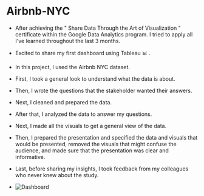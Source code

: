 # Airbnb-NYC

- After achieving the " Share Data Through the Art of Visualization " certificate within the Google Data Analytics program.
I tried to apply all I've learned throughout the last 3 months.

- Excited to share my first dashboard using Tableau 📊 .

- In this project, I used the Airbnb NYC dataset.

- First, I took a general look to understand what the data is about.

- Then, I wrote the questions that the stakeholder wanted their answers.

- Next, I cleaned and prepared the data.

- After that, I analyzed the data to answer my questions.

- Next, I made all the visuals to get a general view of the data. 

- Then, I prepared the presentation and specified the data and visuals that would be presented, removed the visuals that might confuse the audience, and made sure that the presentation was clear and informative.

- Last, before sharing my insights, I took feedback from my colleagues who never knew about the study.


- ![Dashboard](https://github.com/MazenMahmoud-IEEE/Airbnb-NYC/assets/136096065/1aa6c05e-0dd5-48f2-a360-762da3b04232)

